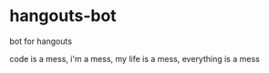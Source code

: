 # hangouts-bot
bot for hangouts

code is a mess, i'm a mess, my life is a mess, everything is a mess
